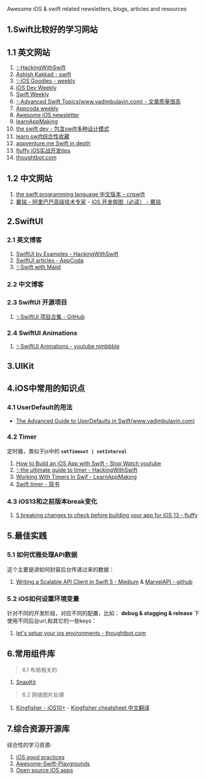 Awesome iOS & swift related newsletters, blogs, articles and resources

## 1.Swift比较好的学习网站

## 1.1 英文网站
  1. [✨HackingWithSwift](https://www.hackingwithswift.com/)
  2. [Ashish Kakkad - swift](https://ashishkakkad.com/category/swift-language/)
  3. [✨iOS Goodies - weekly](https://ios-goodies.com/)
  4. [iOS Dev Weekly](https://iosdevweekly.com/)
  5. [Swift Weekly](http://digest.swiftweekly.com/)
  6. [✨Advanced Swift Topics(www.vadimbulavin.com) - 文章质量很高](https://www.vadimbulavin.com/)
  7. [Appcoda weekly](http://digest.appcoda.com/)
  8. [Awesome iOS newsletter](https://ios.libhunt.com/newsletter)
  9. [learnAppMaking](https://learnappmaking.com/blog/)
  10. [the swift dev - 包含swift多种设计模式](https://theswiftdev.com/articles/)
  11. [learn swift综合性收藏](https://theswiftdev.com/2020/01/06/what-are-the-best-practices-to-learn-ios-swift-in-2020/)
  12. [appventure.me Swift in depth](http://appventure.me/)
  13. [fluffy iOS实战开发tips](https://fluffy.es/archive/)
  14. [thoughtbot.com](https://thoughtbot.com/blog/ios)

## 1.2 中文网站
  1. [the swift programming language 中文版本 - cnswift](https://www.cnswift.org/)
  2. [戴铭 - 阿里巴巴高级技术专家](https://ming1016.github.io/categories/Programming/)
    - [iOS 开发舆图（必读） - 戴铭](https://ming1016.github.io/2019/07/29/ios-map/)


## 2.SwiftUI

### 2.1 英文博客

  1. [SwiftUI by Examples - HackingWithSwift](https://www.hackingwithswift.com/quick-start/swiftui)
  2. [SwiftUI articles - AppCoda](https://www.appcoda.com/?s=SWIFTUI)
  3. [✨Swift with Majid](https://swiftwithmajid.com/)

### 2.2 中文博客


### 2.3 SwiftUI 开源项目

  1. [✨SwiftUI 项目合集 - GitHub](https://github.com/ygit/swiftui)


### 2.4 SwiftUI Animations
  1. [✨SwiftUI Animations - youtube nimbbble](https://www.youtube.com/watch?v=gN7xW2YyoBA&list=PLTz6PJ9dfcu30W4CDtFv7f2PAoFMn0Xmb)


## 3.UIKit

## 4.iOS中常用的知识点

### 4.1 UserDefault的用法
  - [The Advanced Guide to UserDefaults in Swift(www.vadimbulavin.com)](https://www.vadimbulavin.com/advanced-guide-to-userdefaults-in-swift/)

### 4.2 Timer
定时器，类似于js中的 **`setTimeout | setInterval`**
  1. [How to Build an iOS App with Swift - Stop Watch youtube](https://www.youtube.com/watch?v=pe8hN7r5ZuE&list=PLHmNdpdzx21E6seWDIDrFDMmwhaldMA0V)
  2. [✨the ultimate guide to timer - HackingWithSwift](https://www.hackingwithswift.com/articles/117/the-ultimate-guide-to-timer)
  3. [Working With Timers In Swif - LearnAppMaking](https://learnappmaking.com/timer-swift-how-to/)
  4. [Swift timer - 简书](https://www.jianshu.com/p/e3188e8aa1dc)


### 4.3 iOS13和之前版本break变化

  1. [5 breaking changes to check before building your app for iOS 13 - fluffy](https://fluffy.es/4-ios13-breaking-changes/)


## 5.最佳实践

### 5.1 如何优雅处理API数据
这个主要是讲如何封装后台传递过来的数据：
  1. [Writing a Scalable API Client in Swift 5 - Medium](https://medium.com/makingtuenti/writing-a-scalable-api-client-in-swift-4-b3c6f7f3f3fb) & [MarvelAPI - github](https://github.com/victorpimentel/MarvelAPI)

### 5.2 iOS如何设置环境变量
针对不同的开发阶段，对应不同的配置，比如： **debug & stagging & release** 下使用不同后台url,和其它的一些keys：
  1. [let's setup your ios environments - thoughtbot.com](https://thoughtbot.com/blog/let-s-setup-your-ios-environments)


## 6.常用组件库

> 6.1 布局相关的

  1. [SnapKit](https://github.com/SnapKit/SnapKit)



> 6.2 网络图片处理

  1. [Kingfisher - iOS10+](https://github.com/onevcat/Kingfisher)
    - [Kingfisher cheatsheet 中文翻译](https://github.com/jamessawyer/learn_ios/blob/master/Swift%E5%B8%B8%E7%94%A8%E5%BA%93%E6%96%87%E6%A1%A3/%231%20Kingfisher%20(%E5%9B%BE%E7%89%87%E4%B8%8B%E8%BD%BD%E7%BC%93%E5%AD%98%E7%9B%B8%E5%85%B3).md)


## 7.综合资源开源库

综合性的学习资源:
  1. [iOS good practices](https://github.com/futurice/ios-good-practices)
  2. [Awesome-Swift-Playgrounds](https://github.com/uraimo/Awesome-Swift-Playgrounds)
  3. [Open source iOS apps](https://github.com/dkhamsing/open-source-ios-apps)